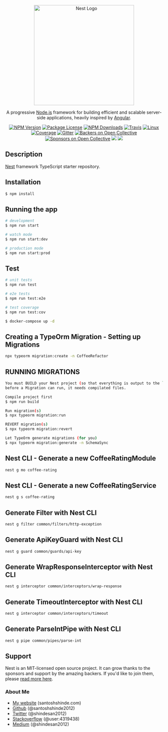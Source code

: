 <p align="center">
  <a href="http://nestjs.com/" target="blank"><img src="https://nestjs.com/img/logo_text.svg" width="320" alt="Nest Logo" /></a>
</p>

[travis-image]: https://api.travis-ci.org/nestjs/nest.svg?branch=master
[travis-url]: https://travis-ci.org/nestjs/nest
[linux-image]: https://img.shields.io/travis/nestjs/nest/master.svg?label=linux
[linux-url]: https://travis-ci.org/nestjs/nest
  
  <p align="center">A progressive <a href="http://nodejs.org" target="blank">Node.js</a> framework for building efficient and scalable server-side applications, heavily inspired by <a href="https://angular.io" target="blank">Angular</a>.</p>
    <p align="center">
<a href="https://www.npmjs.com/~nestjscore"><img src="https://img.shields.io/npm/v/@nestjs/core.svg" alt="NPM Version" /></a>
<a href="https://www.npmjs.com/~nestjscore"><img src="https://img.shields.io/npm/l/@nestjs/core.svg" alt="Package License" /></a>
<a href="https://www.npmjs.com/~nestjscore"><img src="https://img.shields.io/npm/dm/@nestjs/core.svg" alt="NPM Downloads" /></a>
<a href="https://travis-ci.org/nestjs/nest"><img src="https://api.travis-ci.org/nestjs/nest.svg?branch=master" alt="Travis" /></a>
<a href="https://travis-ci.org/nestjs/nest"><img src="https://img.shields.io/travis/nestjs/nest/master.svg?label=linux" alt="Linux" /></a>
<a href="https://coveralls.io/github/nestjs/nest?branch=master"><img src="https://coveralls.io/repos/github/nestjs/nest/badge.svg?branch=master#5" alt="Coverage" /></a>
<a href="https://gitter.im/nestjs/nestjs?utm_source=badge&utm_medium=badge&utm_campaign=pr-badge&utm_content=body_badge"><img src="https://badges.gitter.im/nestjs/nestjs.svg" alt="Gitter" /></a>
<a href="https://opencollective.com/nest#backer"><img src="https://opencollective.com/nest/backers/badge.svg" alt="Backers on Open Collective" /></a>
<a href="https://opencollective.com/nest#sponsor"><img src="https://opencollective.com/nest/sponsors/badge.svg" alt="Sponsors on Open Collective" /></a>
  <a href="https://paypal.me/kamilmysliwiec"><img src="https://img.shields.io/badge/Donate-PayPal-dc3d53.svg"/></a>
  <a href="https://twitter.com/nestframework"><img src="https://img.shields.io/twitter/follow/nestframework.svg?style=social&label=Follow"></a>
</p>
  <!--[![Backers on Open Collective](https://opencollective.com/nest/backers/badge.svg)](https://opencollective.com/nest#backer)
  [![Sponsors on Open Collective](https://opencollective.com/nest/sponsors/badge.svg)](https://opencollective.com/nest#sponsor)-->

## Description

[Nest](https://github.com/nestjs/nest) framework TypeScript starter repository.

## Installation

```bash
$ npm install
```

## Running the app

```bash
# development
$ npm run start

# watch mode
$ npm run start:dev

# production mode
$ npm run start:prod
```

## Test

```bash
# unit tests
$ npm run test

# e2e tests
$ npm run test:e2e

# test coverage
$ npm run test:cov
```


```bash
$ docker-compose up -d

```

## Creating a TypeOrm Migration -  Setting up Migrations

```bash
npx typeorm migration:create -n CoffeeRefactor

```

## RUNNING MIGRATIONS 

```bash
You must BUILD your Nest project (so that everything is output to the `/dist/` folder,
before a Migration can run, it needs compilated files.

Compile project first 
$ npm run build

Run migration(s) 
$ npx typeorm migration:run

REVERT migration(s)
$ npx typeorm migration:revert

Let TypeOrm generate migrations (for you)
$ npx typeorm migration:generate -n SchemaSync
```


## Nest CLI - Generate a new CoffeeRatingModule

```bash
nest g mo coffee-rating
```

## Nest CLI - Generate a new CoffeeRatingService 

```bash
nest g s coffee-rating
```

## Generate Filter with Nest CLI 

```bash
nest g filter common/filters/http-exception
```

## Generate ApiKeyGuard with Nest CLI

```bash
nest g guard common/guards/api-key
```

## Generate WrapResponseInterceptor with Nest CLI 

```bash
nest g interceptor common/interceptors/wrap-response
```


## Generate TimeoutInterceptor with Nest CLI 

```bash
nest g interceptor common/interceptors/timeout
```


## Generate ParseIntPipe with Nest CLI

```bash
nest g pipe common/pipes/parse-int
```


## Support

Nest is an MIT-licensed open source project. It can grow thanks to the sponsors and support by the amazing backers. If you'd like to join them, please [read more here](https://docs.nestjs.com/support).

### About Me

 * [My website](http://santoshshinde.com/) (santoshshinde.com)
 * [Github](https://github.com/santoshshinde2012) (@santoshshinde2012)
 * [Twitter](https://twitter.com/shindesan2012) (@shindesan2012)
 * [Stackoverflow](https://stackoverflow.com/users/4319438/santosh-shinde)  (@user:4319438)
 * [Medium](https://medium.com/@shindesan2012) (@shindesan2012)